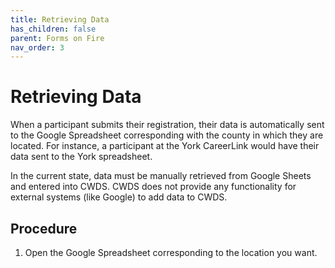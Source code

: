 ```yaml
---
title: Retrieving Data
has_children: false
parent: Forms on Fire
nav_order: 3
---
```


# Retrieving Data

When a participant submits their registration, their data is automatically sent to the Google Spreadsheet corresponding with the county in which they are located. For instance, a participant at the York CareerLink would have their data sent to the York spreadsheet.

In the current state, data must be manually retrieved from Google Sheets and entered into CWDS. CWDS does not provide any functionality for external systems (like Google) to add data to CWDS.

## Procedure

1. Open the Google Spreadsheet corresponding to the location you want.
